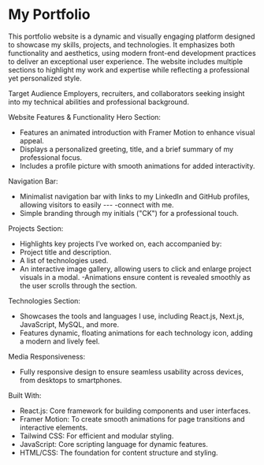 # My Portfolio

This portfolio website is a dynamic and visually engaging platform designed to showcase my skills, projects, and technologies. It emphasizes both functionality and aesthetics, using modern front-end development practices to deliver an exceptional user experience. The website includes multiple sections to highlight my work and expertise while reflecting a professional yet personalized style.

Target Audience
Employers, recruiters, and collaborators seeking insight into my technical abilities and professional background.

Website Features & Functionality
Hero Section:
- Features an animated introduction with Framer Motion to enhance visual appeal.
- Displays a personalized greeting, title, and a brief summary of my professional focus.
- Includes a profile picture with smooth animations for added interactivity.

Navigation Bar:
- Minimalist navigation bar with links to my LinkedIn and GitHub profiles, allowing visitors to easily --- -connect with me.
- Simple branding through my initials ("CK") for a professional touch.

Projects Section:
- Highlights key projects I’ve worked on, each accompanied by:
 - Project title and description.
 - A list of technologies used.
 - An interactive image gallery, allowing users to click and enlarge project visuals in a modal.
-Animations ensure content is revealed smoothly as the user scrolls through the section.

Technologies Section:
- Showcases the tools and languages I use, including React.js, Next.js, JavaScript, MySQL, and more.
 - Features dynamic, floating animations for each technology icon, adding a modern and lively feel.

Media Responsiveness:
- Fully responsive design to ensure seamless usability across devices, from desktops to smartphones.

Built With:
- React.js: Core framework for building components and user interfaces.
- Framer Motion: To create smooth animations for page transitions and interactive elements.
- Tailwind CSS: For efficient and modular styling.
- JavaScript: Core scripting language for dynamic features.
- HTML/CSS: The foundation for content structure and styling.


